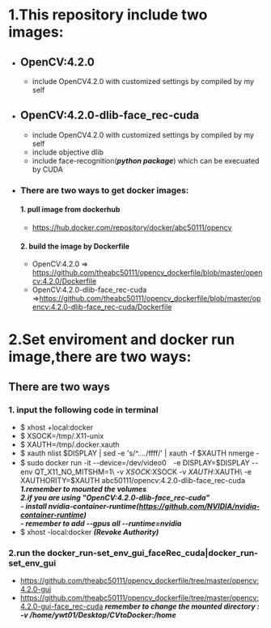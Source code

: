 # 1.This repository include two images:
- ## OpenCV:4.2.0
  - include OpenCV4.2.0 with customized settings by compiled by my self

- ## OpenCV:4.2.0-dlib-face_rec-cuda
  - include OpenCV4.2.0 with customized settings by compiled by my self
  - include objective dlib
  - include face-recognition(***python package***) which can be execuated by CUDA

- ### There are two ways to get docker images: 
  #### 1. pull image from dockerhub
  - https://hub.docker.com/repository/docker/abc50111/opencv
  #### 2. build the image by Dockerfile
  - OpenCV:4.2.0 => https://github.com/theabc50111/opencv_dockerfile/blob/master/opencv:4.2.0/Dockerfile
  - OpenCV:4.2.0-dlib-face_rec-cuda =>https://github.com/theabc50111/opencv_dockerfile/blob/master/opencv:4.2.0-dlib-face_rec-cuda/Dockerfile

# 2.Set enviroment and docker run image,there are two ways: 
## **There are two ways** 
  ### 1. input the following code in terminal
  - $ xhost +local:docker
  - $ XSOCK=/tmp/.X11-unix
  - $ XAUTH=/tmp/.docker.xauth
  - $ xauth nlist $DISPLAY | sed -e 's/^..../ffff/' | xauth -f $XAUTH nmerge -
  - $ sudo docker run -it --device=/dev/video0　-e DISPLAY=$DISPLAY --env QT_X11_NO_MITSHM=1\ -v $XSOCK:$XSOCK -v $XAUTH:$XAUTH\ 
  -e XAUTHORITY=$XAUTH abc50111/opencv:4.2.0-dlib-face_rec-cuda <br>
  ***1.remember to mounted the volumes***<br>
  ***2.if you are using "OpenCV:4.2.0-dlib-face_rec-cuda"***<br>
  ***- install nvidia-container-runtime(https://github.com/NVIDIA/nvidia-container-runtime)***<br>
  ***- remember to add --gpus all --runtime=nvidia***
  - $ xhost -local:docker ***(Revoke Authority)***

### 2.run the  	docker_run-set_env_gui_faceRec_cuda|docker_run-set_env_gui
- https://github.com/theabc50111/opencv_dockerfile/tree/master/opencv:4.2.0-gui
- https://github.com/theabc50111/opencv_dockerfile/tree/master/opencv:4.2.0-gui-face_rec-cuda
***remember to change the mounted directory : -v /home/ywt01/Desktop/CVtoDocker:/home***



